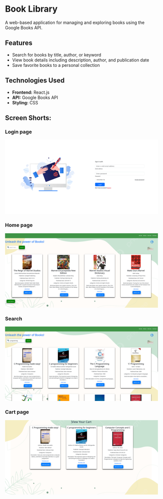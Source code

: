 # Book Library

A web-based application for managing and exploring books using the Google Books API.

## Features
- Search for books by title, author, or keyword
- View book details including description, author, and publication date
- Save favorite books to a personal collection

## Technologies Used
- **Frontend:** React.js
- **API:** Google Books API
- **Styling:** CSS

## Screen Shorts:
### Login page
![login](images/login.png)

### Home page
![home](images/home.png)

### Search
![search](images/search.png)

### Cart page
![cart](images/cart.png)